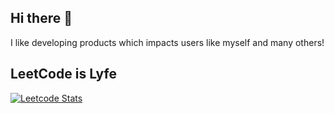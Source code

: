 ## Hi there 👋
I like developing products which impacts users like myself and many others! 

## LeetCode is Lyfe
[![Leetcode Stats](https://leetcode.card.workers.dev/?username=wangwaynesg&theme=wtf)](https://leetcode.com/wangwaynesg/)

<!--
**wangwaynesg/wangwaynesg** is a ✨ _special_ ✨ repository because its `README.md` (this file) appears on your GitHub profile.

Here are some ideas to get you started:

- 🔭 I’m currently working on ...
- 🌱 I’m currently learning ...
- 👯 I’m looking to collaborate on ...
- 🤔 I’m looking for help with ...
- 💬 Ask me about ...
- 📫 How to reach me: ...
- 😄 Pronouns: ...
- ⚡ Fun fact: ...
-->
